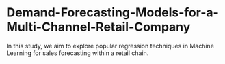 # Demand-Forecasting-Models-for-a-Multi-Channel-Retail-Company
In this study, we aim to explore popular regression techniques in Machine Learning for sales  forecasting within a retail chain.
